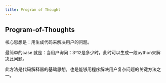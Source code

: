 ```yaml
---
title: Program of Thought
---
```


## Program-of-Thoughts

核心思想是：用生成代码来解决用户的问题。

最简单的case 就是：当用户询问：3^12是多少时，此时可以生成一段python来解决此问题。

此方法是代码解释器的基础思想，也是能够用程序解决用户复杂问题的关键方法之一。